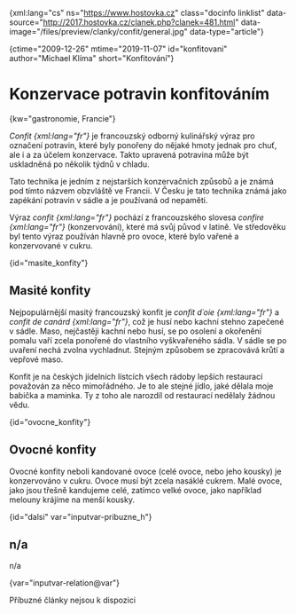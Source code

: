 
{xml:lang="cs" ns="https://www.hostovka.cz" class="docinfo linklist" data-source="http://2017.hostovka.cz/clanek.php?clanek=481.html" data-image="/files/preview/clanky/confit/general.jpg" data-type="article"}

{ctime="2009-12-26" mtime="2019-11-07" id="konfitovani" author="Michael Klíma" short="Konfitování"}

# Konzervace potravin konfitováním

<!-- generated attribute kw by user_updatekw.sh on 2020-07-05, do not edit -->

{kw="gastronomie, Francie"}

_Confit {xml:lang="fr"}_ je francouzský odborný kulinářský výraz pro označení potravin, které byly ponořeny do nějaké hmoty jednak pro chuť, ale i a za účelem konzervace. Takto upravená potravina může být uskladněná po několik týdnů v chladu.

Tato technika je jedním z nejstarších konzervačních způsobů a je známá pod tímto názvem obzvláště ve Francii. V Česku je tato technika známá jako zapékání potravin v sádle a je používaná od nepaměti.

Výraz _confit {xml:lang="fr"}_ pochází z francouzského slovesa _confire {xml:lang="fr"}_ (konzervování), které má svůj původ v latině. Ve středověku byl tento výraz používán hlavně pro ovoce, které bylo vařené a konzervované v cukru.

{id="masite_konfity"}

## Masité konfity

Nejpopulárnější masitý francouzský konfit je _confit d´oie {xml:lang="fr"}_ a _confit de canárd {xml:lang="fr"}_, což je husí nebo kachní stehno zapečené v sádle. Maso, nejčastěji kachní nebo husí, se po osolení a okořenění pomalu vaří zcela ponořené do vlastního vyškvařeného sádla. V sádle se po uvaření nechá zvolna vychladnut. Stejným způsobem se zpracovává krůtí a vepřové maso.

Konfit je na českých jídelních lístcích všech rádoby lepších restaurací považován za něco mimořádného. Je to ale stejné jídlo, jaké dělala moje babička a maminka. Ty z toho ale narozdíl od restaurací nedělaly žádnou vědu.

{id="ovocne_konfity"}

## Ovocné konfity

Ovocné konfity neboli kandované ovoce (celé ovoce, nebo jeho kousky) je konzervováno v cukru. Ovoce musí být zcela nasáklé cukrem. Malé ovoce, jako jsou třešně kandujeme celé, zatímco velké ovoce, jako například melouny krájíme na menší kousky.

{id="dalsi" var="inputvar-pribuzne_h"}

## n/a

n/a

{var="inputvar-relation@var"}

Příbuzné články nejsou k dispozici

